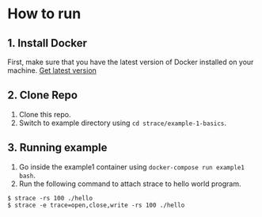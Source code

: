 # How to run

## 1. Install Docker

First, make sure that you have the latest version of Docker installed on your machine. [Get latest version](https://www.docker.com/products/overview#/install_the_platform)

## 2. Clone Repo
1) Clone this repo.
2) Switch to example directory using  `cd strace/example-1-basics`.

## 3. Running example

1. Go inside the example1 container using `docker-compose run example1 bash`.
2. Run the following command to attach strace to hello world program.

```console
$ strace -rs 100 ./hello
$ strace -e trace=open,close,write -rs 100 ./hello
```
